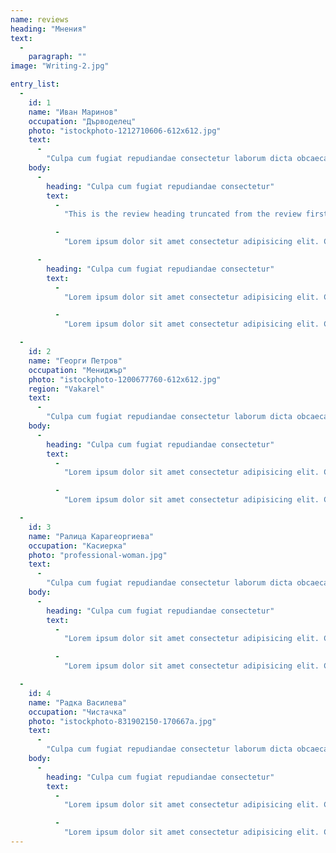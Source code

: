 ```yaml
--- 
name: reviews 
heading: "Мнения" 
text: 
  - 
    paragraph: "" 
image: "Writing-2.jpg" 

entry_list: 
  - 
    id: 1 
    name: "Иван Маринов" 
    occupation: "Дърводелец" 
    photo: "istockphoto-1212710606-612x612.jpg" 
    text: 
      - 
        "Culpa cum fugiat repudiandae consectetur laborum dicta obcaecati aliquam quaerat consequuntur consequatur" 
    body: 
      - 
        heading: "Culpa cum fugiat repudiandae consectetur" 
        text: 
          - 
            "This is the review heading truncated from the review first paragraph. Culpa cum fugiat repudiandae consectetur laborum dicta obcaecati aliquam quaerat consequuntur consequatur, atque animi maxime provident possimus sed inventore voluptas repellat temporibus! Lorem ipsum dolor sit amet consectetur adipisicing elit. Culpa cum fugiat repudiandae consectetur laborum dicta obcaecati aliquam quaerat consequuntur consequatur, atque animi maxime provident possimus sed inventore voluptas repellat temporibus!" 

          - 
            "Lorem ipsum dolor sit amet consectetur adipisicing elit. Culpa cum fugiat repudiandae consectetur laborum dicta obcaecati aliquam quaerat consequuntur consequatur, atque animi maxime provident possimus sed inventore voluptas repellat temporibus! Lorem ipsum dolor sit amet consectetur adipisicing elit. Culpa cum fugiat repudiandae consectetur laborum dicta obcaecati aliquam quaerat consequuntur consequatur, atque animi maxime provident possimus sed inventore voluptas repellat temporibus!" 

      - 
        heading: "Culpa cum fugiat repudiandae consectetur" 
        text: 
          - 
            "Lorem ipsum dolor sit amet consectetur adipisicing elit. Culpa cum fugiat repudiandae consectetur laborum dicta obcaecati aliquam quaerat consequuntur consequatur, atque animi maxime provident possimus sed inventore voluptas repellat temporibus!" 

          - 
            "Lorem ipsum dolor sit amet consectetur adipisicing elit. Culpa cum fugiat repudiandae consectetur laborum dicta obcaecati aliquam quaerat consequuntur consequatur, atque animi maxime provident possimus sed inventore voluptas repellat temporibus!" 

  - 
    id: 2 
    name: "Георги Петров" 
    occupation: "Мениджър" 
    photo: "istockphoto-1200677760-612x612.jpg" 
    region: "Vakarel" 
    text: 
      - 
        "Culpa cum fugiat repudiandae consectetur laborum dicta obcaecati aliquam quaerat consequuntur consequatur" 
    body: 
      - 
        heading: "Culpa cum fugiat repudiandae consectetur" 
        text: 
          - 
            "Lorem ipsum dolor sit amet consectetur adipisicing elit. Culpa cum fugiat repudiandae consectetur laborum dicta obcaecati aliquam quaerat consequuntur consequatur, atque animi maxime provident possimus sed inventore voluptas repellat temporibus!" 

          - 
            "Lorem ipsum dolor sit amet consectetur adipisicing elit. Culpa cum fugiat repudiandae consectetur laborum dicta obcaecati aliquam quaerat consequuntur consequatur, atque animi maxime provident possimus sed inventore voluptas repellat temporibus!" 

  - 
    id: 3 
    name: "Ралица Карагеоргиева" 
    occupation: "Касиерка" 
    photo: "professional-woman.jpg" 
    text: 
      - 
        "Culpa cum fugiat repudiandae consectetur laborum dicta obcaecati aliquam quaerat consequuntur consequatur" 
    body: 
      - 
        heading: "Culpa cum fugiat repudiandae consectetur" 
        text: 
          - 
            "Lorem ipsum dolor sit amet consectetur adipisicing elit. Culpa cum fugiat repudiandae consectetur laborum dicta obcaecati aliquam quaerat consequuntur consequatur, atque animi maxime provident possimus sed inventore voluptas repellat temporibus!" 

          - 
            "Lorem ipsum dolor sit amet consectetur adipisicing elit. Culpa cum fugiat repudiandae consectetur laborum dicta obcaecati aliquam quaerat consequuntur consequatur, atque animi maxime provident possimus sed inventore voluptas repellat temporibus!" 

  - 
    id: 4 
    name: "Радка Василева" 
    occupation: "Чистачка" 
    photo: "istockphoto-831902150-170667a.jpg" 
    text: 
      - 
        "Culpa cum fugiat repudiandae consectetur laborum dicta obcaecati aliquam quaerat consequuntur consequatur" 
    body: 
      - 
        heading: "Culpa cum fugiat repudiandae consectetur" 
        text: 
          - 
            "Lorem ipsum dolor sit amet consectetur adipisicing elit. Culpa cum fugiat repudiandae consectetur laborum dicta obcaecati aliquam quaerat consequuntur consequatur, atque animi maxime provident possimus sed inventore voluptas repellat temporibus!" 

          - 
            "Lorem ipsum dolor sit amet consectetur adipisicing elit. Culpa cum fugiat repudiandae consectetur laborum dicta obcaecati aliquam quaerat consequuntur consequatur, atque animi maxime provident possimus sed inventore voluptas repellat temporibus!" 
--- 
```


